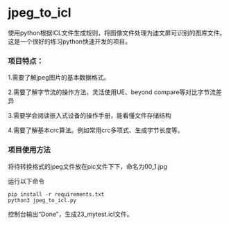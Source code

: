 jpeg_to_icl
===========================================

使用python根据ICL文件生成规则，将图像文件处理为迪文屏可识别的图库文件。这是一个很好的练习python快速开发的项目。



### 项目特点：

1.需要了解jpeg图片的基本数据格式。

2.需要了解字节流的操作方法，灵活使用UE、beyond compare等对比字节流差异

3.需要学会阅读嵌入式设备的操作手册，能看懂文件存储结构

4.需要了解基本crc算法。例如常用crc多项式、生成字节长度等。



### 项目使用方法

将待转换格式的jpeg文件放在pic文件下下，命名为00_1.jpg

运行以下命令

```
pip install -r requirements.txt
python3 jpeg_to_icl.py
```

控制台输出“Done”，生成23_mytest.icl文件。